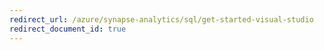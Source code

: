 ```yaml
---
redirect_url: /azure/synapse-analytics/sql/get-started-visual-studio
redirect_document_id: true
---
```

